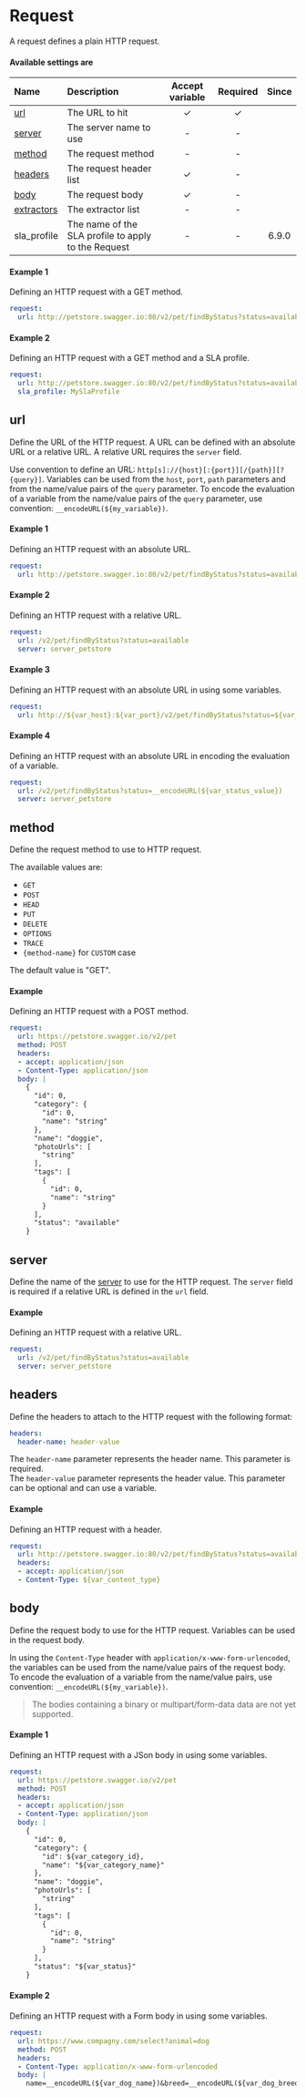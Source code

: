 # Request 

A request defines a plain HTTP request.

#### Available settings are

| Name                                | Description                                                                           | Accept variable | Required | Since |
|:----------------------------------- |:--------------------------------------------------- |:---------------:|:--------:|:-----:|
| [url](#url)                         | The URL to hit                                      | &#x2713;        | &#x2713; |       |
| [server](#server)                   | The server name to use                              | -               | -        |       |
| [method](#method)                   | The request method                                  | -               | -        |       |
| [headers](#headers)                 | The request header list                             | &#x2713;        | -        |       |
| [body](#body)                       | The request body                                    | &#x2713;        | -        |       |
| [extractors](variable-extractor.md) | The extractor list                                  | -               | -        |       |
| sla_profile                         | The name of the SLA profile to apply to the Request | -               | -        | 6.9.0 |

#### Example 1

Defining an HTTP request with a GET method.

```yaml
request:
  url: http://petstore.swagger.io:80/v2/pet/findByStatus?status=available
```

#### Example 2

Defining an HTTP request with a GET method and a SLA profile.

```yaml
request:
  url: http://petstore.swagger.io:80/v2/pet/findByStatus?status=available
  sla_profile: MySlaProfile
```

## url

Define the URL of the HTTP request. A URL can be defined with an absolute URL or a relative URL. A relative URL requires the `server` field.

Use convention to define an URL: `http[s]://{host}[:{port}][/{path}][?{query}]`. Variables can be used from the `host`, `port`, `path` parameters and from the name/value pairs of the `query` parameter. To encode the evaluation of a variable from the name/value pairs of the `query` parameter, use convention: `__encodeURL(${my_variable})`.

#### Example 1

Defining an HTTP request with an absolute URL.

```yaml
request:
  url: http://petstore.swagger.io:80/v2/pet/findByStatus?status=available
```

#### Example 2

Defining an HTTP request with a relative URL.

```yaml
request:
  url: /v2/pet/findByStatus?status=available
  server: server_petstore
```

#### Example 3

Defining an HTTP request with an absolute URL in using some variables.

```yaml
request:
  url: http://${var_host}:${var_port}/v2/pet/findByStatus?status=${var_status_value}
```

#### Example 4

Defining an HTTP request with an absolute URL in encoding the evaluation of a variable.

```yaml
request:
  url: /v2/pet/findByStatus?status=__encodeURL(${var_status_value})
  server: server_petstore
```

## method

Define the request method to use to HTTP request.

The available values are:
* `GET`
* `POST`
* `HEAD`
* `PUT`
* `DELETE`
* `OPTIONS`
* `TRACE`
* `{method-name}` for `CUSTOM` case

The default value is "GET".

#### Example

Defining an HTTP request with a POST method.

```yaml
request:
  url: https://petstore.swagger.io/v2/pet
  method: POST
  headers:
  - accept: application/json
  - Content-Type: application/json
  body: |
    {
      "id": 0,
      "category": {
        "id": 0,
        "name": "string"
      },
      "name": "doggie",
      "photoUrls": [
        "string"
      ],
      "tags": [
        {
          "id": 0,
          "name": "string"
        }
      ],
      "status": "available"
    }  
```

## server

Define the name of the [server](server.md) to use for the HTTP request. The `server` field is required if a relative URL is defined in the `url` field.

#### Example

Defining an HTTP request with a relative URL.

```yaml
request:
  url: /v2/pet/findByStatus?status=available
  server: server_petstore
```

## headers

Define the headers to attach to the HTTP request with the following format:

```yaml
headers: 
  header-name: header-value
```

The `header-name` parameter represents the header name. This parameter is required.<br> 
The `header-value` parameter represents the header value. This parameter can be optional and can use a variable.

#### Example

Defining an HTTP request with a header.

```yaml
request:
  url: http://petstore.swagger.io:80/v2/pet/findByStatus?status=available
  headers:
  - accept: application/json
  - Content-Type: ${var_content_type}
```

## body

Define the request body to use for the HTTP request. Variables can be used in the request body. 

In using the `Content-Type` header with `application/x-www-form-urlencoded`, the variables can be used from the name/value pairs of the request body. To encode the evaluation of a variable from the name/value pairs, use convention: `__encodeURL(${my_variable})`.

> The bodies containing a binary or multipart/form-data data are not yet supported. 

#### Example 1

Defining an HTTP request with a JSon body in using some variables.

```yaml
request:
  url: https://petstore.swagger.io/v2/pet
  method: POST
  headers:
  - accept: application/json
  - Content-Type: application/json
  body: |
    {
      "id": 0,
      "category": {
        "id": ${var_category_id},
        "name": "${var_category_name}"
      },
      "name": "doggie",
      "photoUrls": [
        "string"
      ],
      "tags": [
        {
          "id": 0,
          "name": "string"
        }
      ],
      "status": "${var_status}"
    }  
```

#### Example 2

Defining an HTTP request with a Form body in using some variables.

```yaml
request:
  url: https://www.compagny.com/select?animal=dog
  method: POST
  headers:
  - Content-Type: application/x-www-form-urlencoded
  body: |
    name=__encodeURL(${var_dog_name})&breed=__encodeURL(${var_dog_breed})
```



